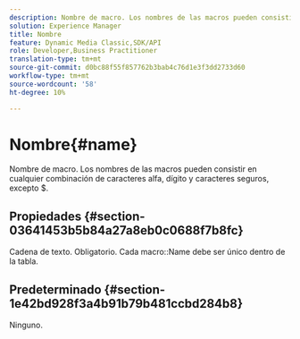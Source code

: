 ```yaml
---
description: Nombre de macro. Los nombres de las macros pueden consistir en cualquier combinación de caracteres alfa, dígito y caracteres seguros, excepto $.
solution: Experience Manager
title: Nombre
feature: Dynamic Media Classic,SDK/API
role: Developer,Business Practitioner
translation-type: tm+mt
source-git-commit: d0bc88f55f857762b3bab4c76d1e3f3dd2733d60
workflow-type: tm+mt
source-wordcount: '58'
ht-degree: 10%

---
```



# Nombre{#name}

Nombre de macro. Los nombres de las macros pueden consistir en cualquier combinación de caracteres alfa, dígito y caracteres seguros, excepto $.

## Propiedades {#section-03641453b5b84a27a8eb0c0688f7b8fc}

Cadena de texto. Obligatorio. Cada macro::Name debe ser único dentro de la tabla.

## Predeterminado {#section-1e42bd928f3a4b91b79b481ccbd284b8}

Ninguno.
